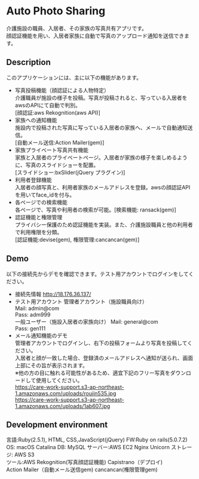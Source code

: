 # Auto Photo Sharing
介護施設の職員、入居者、その家族の写真共有アプリです。  
顔認証機能を用い、入居者家族に自動で写真のアップロード通知を送信できます。

## Description
このアプリケーションには、主に以下の機能があります。
- 写真投稿機能（顔認証による人物特定）  
介護職員が施設の様子を投稿。写真が投稿されると、写っている入居者をawsのAPIにて自動で判別。  
  [顔認証:aws Rekognition(aws API)]
- 家族への通知機能  
施設内で投稿された写真に写っている入居者の家族へ、メールで自動通知送信。  
  [自動メール送信:Action Mailer(gem)]
- 家族プライベート写真共有機能  
家族と入居者のプライベートページ。入居者が家族の様子を楽しめるように、写真のスライドショーを配置。  
  [スライドショー:bxSlider(jQuery プラグイン)]
- 利用者登録機能  
入居者の顔写真と、利用者家族のメールアドレスを登録。awsの顔認証APIを用いてface_idを付与。
- 各ページでの検索機能  
各ページで、写真や利用者の検索が可能。[検索機能: ransack(gem)]
- 認証機能と権限管理  
プライバシー保護のため認証機能を実装。また、介護施設職員と他の利用者で利用権限を分類。  
  [認証機能:devise(gem), 権限管理:cancancan(gem)]

## Demo
以下の接続先からデモを確認できます。テスト用アカウントでログインをしてください。
- 接続先情報 http://18.176.36.137/
- テスト用アカウント
管理者アカウント（施設職員向け）  
Mail: admin@com  
Pass: adm999  
一般ユーザー（施設入居者の家族向け）
Mail: general@com  
Pass: gen111
- メール通知機能のデモ  
管理者アカウントでログインし、右下の投稿フォームより写真を投稿してください。  
入居者と顔が一致した場合、登録済のメールアドレスへ通知が送られ、画面上部にその旨が表示されます。  
※他の方の目に触れる可能性があるため、適宜下記のフリー写真をダウンロードして使用してください。  
https://care-work-support.s3-ap-northeast-1.amazonaws.com/uploads/roujin535.jpg  
https://care-work-support.s3-ap-northeast-1.amazonaws.com/uploads/1ab607.jpg

## Development environment
言語:Ruby(2.5.1), HTML, CSS,JavaScript(jQuery)  FW:Ruby on rails(5.0.7.2)  
OS: macOS Catalina   DB: MySQL  サーバー:AWS EC2  Nginx  Unicorn  ストレージ: AWS S3  
ツール:AWS Rekognition(写真顔認証機能)  Capistrano（デプロイ)  
Action Mailer（自動メール送信gem)  cancancan(権限管理gem)

